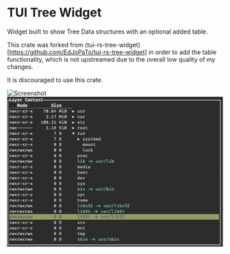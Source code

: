 # TUI Tree Widget

Widget built to show Tree Data structures with an optional added table.

This crate was forked from (tui-rs-tree-widget)[https://github.com/EdJoPaTo/tui-rs-tree-widget] in order to add
the table functionality, which is not upstreamed due to the overall low quality of my changes.

It is discouraged to use this crate.

![Screenshot](media/screenshot.png)
![Screenshot with table](media/screenshot-table.png)
